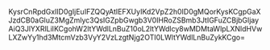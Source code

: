 KysrCnRpdGxlID0gIjEuIFZQQyAtIEFXUyIKd2VpZ2h0ID0gMQorKysKCgpGaXJzdCB0aGluZ3MgZmlyc3QsIGZpbGwgb3V0IHRoZSBmb3JtIGFuZCBjbGljayAiQ3JlYXRlLiIKCgohW2ltYWdlLnBuZ10oL2ltYWdlcy8wMDMtaWlpLXNldHVwLXZwYy1hd3MtcmVzb3VyY2VzLzgtNjg2OTI0LWltYWdlLnBuZykKCgo=